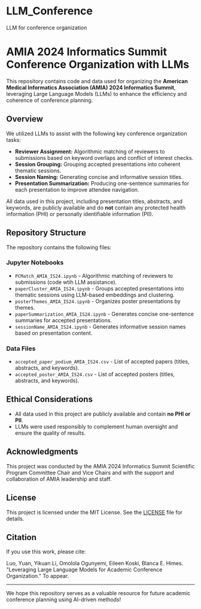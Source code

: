 # LLM_Conference
LLM for conference organization
# AMIA 2024 Informatics Summit Conference Organization with LLMs
This repository contains code and data used for organizing the **American Medical Informatics Association (AMIA) 2024 Informatics Summit**, leveraging Large Language Models (LLMs) to enhance the efficiency and coherence of conference planning.

## Overview

We utilized LLMs to assist with the following key conference organization tasks:

- **Reviewer Assignment:** Algorithmic matching of reviewers to submissions based on keyword overlaps and conflict of interest checks.
- **Session Grouping:** Grouping accepted presentations into coherent thematic sessions.
- **Session Naming:** Generating concise and informative session titles.
- **Presentation Summarization:** Producing one-sentence summaries for each presentation to improve attendee navigation.

All data used in this project, including presentation titles, abstracts, and keywords, are publicly available and do **not** contain any protected health information (PHI) or personally identifiable information (PII).

## Repository Structure

The repository contains the following files:

### Jupyter Notebooks
- `PCMatch_AMIA_IS24.ipynb` - Algorithmic matching of reviewers to submissions (code wtih LLM assistance).
- `paperCluster_AMIA_IS24.ipynb` - Groups accepted presentations into thematic sessions using LLM-based embeddings and clustering.
- `posterThemes_AMIA_IS24.ipynb` - Organizes poster presentations by themes.
- `paperSummarization_AMIA_IS24.ipynb` - Generates concise one-sentence summaries for accepted presentations.
- `sessionName_AMIA_IS24.ipynb` - Generates informative session names based on presentation content.

### Data Files

- `accepted_paper_podium_AMIA_IS24.csv` - List of accepted papers (titles, abstracts, and keywords).
- `accepted_poster_AMIA_IS24.csv` - List of accepted posters (titles, abstracts, and keywords).


## Ethical Considerations

- All data used in this project are publicly available and contain **no PHI or PII**.
- LLMs were used responsibly to complement human oversight and ensure the quality of results.

## Acknowledgments

This project was conducted by the AMIA 2024 Informatics Summit Scientific Program Committee Chair and Vice Chairs and with the support and collaboration of AMIA leadership and staff.

## License

This project is licensed under the MIT License. See the [LICENSE](LICENSE) file for details.


## Citation

If you use this work, please cite:

Luo, Yuan, Yikuan Li, Omolola Ogunyemi, Eileen Koski, Blanca E. Himes. "Leveraging Large Language Models for Academic Conference Organization." To appear.

---

We hope this repository serves as a valuable resource for future academic conference planning using AI-driven methods!

